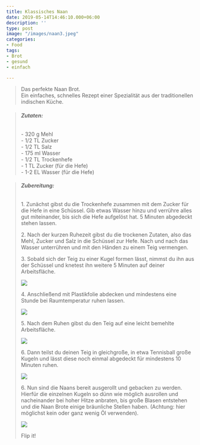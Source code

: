 ```yaml
---
title: Klassisches Naan
date: 2019-05-14T14:46:10.000+06:00
description: ''
type: post
image: "/images/naan3.jpeg"
categories:
- Food
tags:
- Brot
- gesund
- einfach

---
```

> Das perfekte Naan Brot.  
> Ein einfaches, schnelles Rezept einer Spezialität aus der traditionellen indischen Küche.

> ###### **Zutaten:**
>
> \- 320 g Mehl  
> \- 1/2 TL Zucker  
> \- 1/2 TL Salz  
> \- 175 ml Wasser  
> \- 1/2 TL Trockenhefe  
> \- 1 TL Zucker (für die Hefe)  
> \- 1-2 EL Wasser (für die Hefe)

> ###### **Zubereitung:**
>
> 1\. Zunächst gibst du die Trockenhefe zusammen mit dem Zucker für die Hefe in eine Schüssel. Gib etwas Wasser hinzu und verrühre alles gut miteinander, bis sich die Hefe aufgelöst hat. 5 Minuten abgedeckt stehen lassen.
>
> 2\. Nach der kurzen Ruhezeit gibst du die trockenen Zutaten, also das Mehl, Zucker und Salz in die Schüssel zur Hefe. Nach und nach das Wasser unterrühren und mit den Händen zu einem Teig vermengen.
>
> 3\. Sobald sich der Teig zu einer Kugel formen lässt, nimmst du ihn aus der Schüssel und knetest ihn weitere 5 Minuten auf deiner Arbeitsfläche.
>
> ![](/images/naan4.jpeg)
>
> 4\. Anschließend mit Plastikfolie abdecken und mindestens eine Stunde bei Raumtemperatur ruhen lassen.
>
> ![](/images/naan3.jpeg)
>
> 5\. Nach dem Ruhen gibst du den Teig auf eine leicht bemehlte Arbeitsfläche. 
>
> ![](/images/naan2-1.gif)
>
> 6\. Dann teilst du deinen Teig in gleichgroße, in etwa Tennisball große Kugeln und lässt diese noch einmal abgedeckt für mindestens 10 Minuten ruhen.
>
> ![](/images/naan.jpeg)
>
> 6\. Nun sind die Naans bereit ausgerollt und gebacken zu werden. Hierfür die einzelnen Kugeln so dünn wie möglich ausrollen und nacheinander bei hoher Hitze anbraten, bis große Blasen entstehen und die Naan Brote einige bräunliche Stellen haben. (Achtung: hier möglichst kein oder ganz wenig Öl verwenden).
>
> ![](/images/naanflip-1.gif)
>
> Flip it!